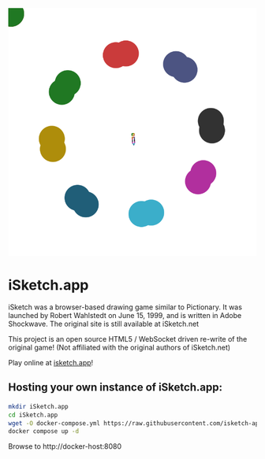 <img src="https://raw.githubusercontent.com/isketch-app/iSketch.app/master/wwwroot/static/images/isketch_animated.svg">
<h1>iSketch.app</h1>
<p>
  iSketch was a browser-based drawing game similar to Pictionary.
  It was launched by Robert Wahlstedt on June 15, 1999, and is written in Adobe Shockwave.
  The original site is still available at iSketch.net
</p>
<p>
  This project is an open source HTML5 / WebSocket driven re-write of the original game! (Not affiliated with the original authors of iSketch.net)
</p>
<p>
  Play online at <a href="https://isketch.app">isketch.app</a>!
</p>
<h2>Hosting your own instance of iSketch.app:</h2>

```bash
mkdir iSketch.app
cd iSketch.app
wget -O docker-compose.yml https://raw.githubusercontent.com/isketch-app/iSketch.app/master/docker-compose.yml
docker compose up -d
```

Browse to http://docker-host:8080
